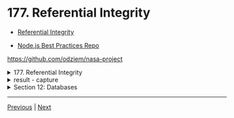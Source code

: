 # 177. Referential Integrity

-   [Referential Integrity](https://en.wikipedia.org/wiki/Referential_integrity)

-   [Node.js Best Practices Repo](https://github.com/goldbergyoni/nodebestpractices)


https://github.com/odziem/nasa-project

<details>
  <summary> 177. Referential Integrity </summary>

-   `server/src/models/launches.model.js`  

```
const launchesDatabase = require('./launches.mongo');
const planets = require('./planets.mongo');

const launches = new Map();

let latestFlightNumber = 100;

const launch = {
    flightNumber: 100,
    mission: 'Kepler Exploration X',
    rocket: 'Explorer IS1',
    launchDate: new Date('December 27, 2030'),
    target: 'Adams Home Planet',
    customer: ['ZTM', 'NASA'],
    upcoming: true,
    success: true
};

saveLaunch(launch);

function existsLaunchWithId(launchId){
    return launches.has(launchId)
}

async function getAllLaunches () {
    return await launchesDatabase
        .find({}, { '_id': 0, '__v': 0 });
}

async function saveLaunch(lauch) {
    const planet = await planets.findOne({
        keplerName: launch.target
    });

    if (!planet) {
        throw new Error('No Matching planet found');
    }

    await launchesDatabase.updateOne({
        flightNumber: lauch.flightNumber,
    }, launch, {
        upsert: true,        
    })
}

function addNewLaunch(launch) {
    latestFlightNumber++;
    launches.set(
        latestFlightNumber, 
        Object.assign(launch, {
            success: true,
            upcoming: true,
            customer: launch.customer,
            flightNumber: latestFlightNumber,
        })
    );
}

function abortLaunchById (launchId) {
    const aborted = launches.get(launchId);
    aborted.upcoming = false;
    aborted.success = false;
    return aborted;    
}

module.exports = {
    existsLaunchWithId,
    getAllLaunches,
    addNewLaunch,
    abortLaunchById,
}
```

-   `server/src/routes/launches.controller.js` same 176

-   `server/src/models/planets.model.js` same as updating in  174

</details>

<details>
  <summary> result - capture </summary>

- in `server/src/models/launches.model.js`  change `target: 'Kepler-442 b',` to `target: 'Adams Home Planet',`

- run `npm run deploy` to see the result

<p align="center" >
    <img src="../imags/177_Referential-Integrity.png" width="45%" > 
    <img src="../imags/177_Referential-Integrity_2.png" width="45%" > 
</p> 

</details>

<details>
  <summary> Section 12: Databases </summary>

  - [Codebase: s12_nasa-project-pm2](../src/s12_nasa-project-pm2/)

</details>

---

[Previous](./176_Listing-All-Launches.md) | [Next]()

